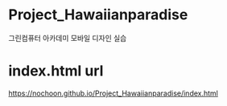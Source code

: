 # Project_Hawaiianparadise

그린컴퓨터 아카데미 모바일 디자인 실습

# index.html url

https://nochoon.github.io/Project_Hawaiianparadise/index.html
